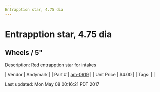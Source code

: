 ```yaml
---
Entrapption star, 4.75 dia
---
```

# Entrapption star, 4.75 dia
## Wheels / 5"
Description: 	Red entrapption star for intakes 

| Vendor | Andymark | 
| Part # | [am-0619](http://www.andymark.com/product-p/am-0619.htm) | 
| Unit Price | $4.00 | 
| Tags: |  | 

Last updated: Mon May 08 00:16:21 PDT 2017